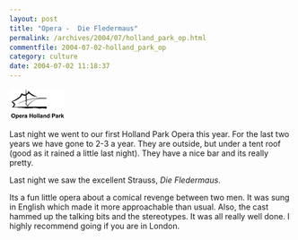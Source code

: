 ```yaml
---
layout: post
title: "Opera -  Die Fledermaus"
permalink: /archives/2004/07/holland_park_op.html
commentfile: 2004-07-02-holland_park_op
category: culture
date: 2004-07-02 11:18:37
---
```


<img alt="holland_park_logo.gif" src="/assets/images/holland_park_logo-thumb.gif" width="100" height="57" border="0" class="img_plain" />

Last night we went to our first Holland Park Opera this year. For the last two years we have gone to 2-3 a year. They are outside, but under a tent roof (good as it rained a little last night). They have a nice bar and its really pretty.

Last night we saw the excellent Strauss, _Die Fledermaus_.

Its a fun little opera about a comical revenge between two men. It was sung in English which made it more approachable than usual. Also, the cast hammed up the talking bits and the stereotypes. It was all really well done. I highly recommend going if you are in London.
